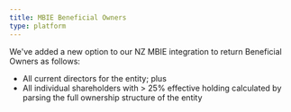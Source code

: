 ```yaml
---
title: MBIE Beneficial Owners
type: platform
---
```


We've added a new option to our NZ MBIE integration to return Beneficial Owners as follows:

* All current directors for the entity; plus
* All individual shareholders with > 25% effective holding calculated by parsing the full ownership structure of the entity
